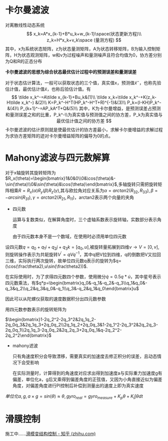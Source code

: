 # 卡尔曼滤波

对离散线性动态系统
$$
x_k=A*x_{k-1}+B*u_k+w_{k-1}\space(状态更新方程)\\
z_k=H*x_k+v_k\space (量测方程)
$$
其中，x为系统状态矩阵，z为状态量测矩阵，A为状态转移矩阵，B为输入控制矩阵，H为状态观测矩阵，w和v为过程噪声和量测噪声且符合均值为0，协方差分别为Q和R的正态分布

**卡尔曼滤波的思想为综合状态最优估计过程中的预测误差和量测误差**

对于状态估计算法，一般可以获取状态的三个值，真实值x，预测值$\tilde x^-$，也称先验估计值，最优估计值$\tilde x$，也称后验估计值。有
$$
\tilde x_k^-=A\tilde x_{k-1}+Bu_k&(1)\\
\tilde x_k=\tilde x_k^-+K(z_k-H\tilde x_k^-) &(2)\\
K=P_k^-H^T(HP_k^-H^T+R)^{-1}&(3)\\
P_k=(I-KH)P_k^-&(4)\\
P_{k+1}^-=AP_kA^T+Q&(5)\\
其中，K为卡尔曼增益，是预测误差占预测和量测误差之和的比重，P_k^-\\为真实值与预测值之间的协方差，P_k为真实值与最优估计值之间的协方差
$$
卡尔曼滤波的估计原则就是使最优估计的协方差最小，求解卡尔曼增益的求解过程为求协方差矩阵的迹对卡尔曼增益矩阵的偏导为0的点。

# Mahony滤波与四元数解算

对于x轴旋转其旋转矩阵为$R_x(\theta)=\begin{bmatrix}1&0&0\\0&\cos(\theta)&-\sin(\theta)\\0&\sin(\theta)&\cos(\theta)\end{bmatrix}$,多轴旋转只需把旋转矩阵相乘$R=R_x(\alpha)R_y(\beta)R_z(\gamma)$,其与欧拉角对应关系为$\alpha=arctan2(R_{32},R_{33}),\beta=-arcsin(R_{31}),\gamma=arctan2(R_{21},R_{11})$，arctan2表示两个向量的夹角

+ 四元数

  运算与复数类似，在解算角度时，三个虚轴系数表示旋转轴，实数部分表示角度

  由于四元数本身不是一个数域，在使用时必须用单位四元数

设四元数$q=q_0+q_1i+q_2j+q_3k=[q_0,u]$,被旋转量拓展到四维$v\rightarrow V=[0,v]$,则旋转操作表示为共轭旋转$V^{'}=qVq^{-1}$，其中q把V拉到四维，q的倒数把V又拉回三维，实际执行两次旋转，故单位四元数q表示的旋转为$q=(\cos(\frac\theta2),u\sin(\frac\theta2))$.

在实际使用时，为了求得四元数四个参数，使用微分$\dot q=0.5q*\dot u$，其中星号表示四元数乘法，有$q*p=\begin{bmatrix}q_0&-q_1&-q_2&-q_3\\q_1&q_0&-q_3&q_2\\q_2&q_3&q_0&-q_1\\q_3&-q_2&q_1&q_0\end{bmatrix}u$

因此可以从陀螺仪获取的速度数据积分出四元数参数

用四元数参数表示的旋转矩阵为

$\begin{bmatrix}1-2q_2^2-2q_3^2&2q_1q_2-2q_0q_3&2q_1q_3+2q_0q_2\\2q_1q_2+2q_0q_3&1-2q_1^2-2q_3^2&2q_2q_3-2q_0q_1\\2q_1q_3-2q_0q_2&2q_2q_3+2q_0q_1&q-2q_2^2-2q_2^2\end{bmatrix}$

+ mahony滤波

  只有角速度积分会导致漂移，需要真实的加速度去修正积分的误差，且动态情况下会受影响

  在实际测量时，计算得到的角速度对应求出得到加速度a与实际重力加速度g有偏差，单位化a，g后叉乘得到偏差角度的正弦值，又因为小角直接近似为偏差角度，对偏差角度进行PI控制后补偿到测量出的速度上即为真实速度

$单位化a,g,a\times g=sin(\theta)\approx \theta,gyro_{real}=gyro_{measure}+K_p\theta+K_i\int\theta dt$

# 滑膜控制

施工中......[滑模变结构控制 - 知乎 (zhihu.com)](https://zhuanlan.zhihu.com/p/386592978)
